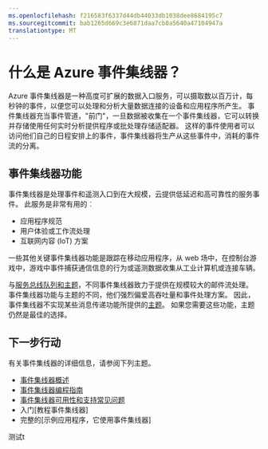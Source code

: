 ```yaml
---
ms.openlocfilehash: f216583f6337d44db44033db1038dee8684195c7
ms.sourcegitcommit: bab1265d669c3e6871daa7cb8a5640a47104947a
translationtype: MT
---
```

<properties
    pageTitle="什么是 Azure 事件集线器？"
    description="Azure 事件集线器的概述。"
    services="event-hubs"
    documentationCenter=".net"
    authors="nberdy"
    manager="timlt"
    editor=""/>

<tags
    ms.service="event-hubs"
    ms.workload="tbd"
    ms.tgt_pltfrm="na"
    ms.devlang="multiple"
    ms.topic="article"
    ms.date="07/15/2015"
    ms.author="sethm"/>

# 什么是 Azure 事件集线器？

Azure 事件集线器是一种高度可扩展的数据入口服务，可以摄取数以百万计，每秒钟的事件，以便您可以处理和分析大量数据连接的设备和应用程序所产生。 事件集线器充当事件管道，"前门"，一旦数据被收集在一个事件集线器，它可以转换并存储使用任何实时分析提供程序或批处理存储适配器。 这样的事件使用者可以访问他们自己的日程安排上的事件，事件集线器将生产从这些事件中，消耗的事件流的分离。

## 事件集线器功能

事件集线器是处理事件和遥测入口到在大规模，云提供低延迟和高可靠性的服务事件。 此服务是非常有用的︰

* 应用程序规范
* 用户体验或工作流处理
* 互联网内容 (IoT) 方案

一些其他关键事件集线器功能是跟踪在移动应用程序，从 web 场中，在控制台游戏中，游戏中事件捕获通信信息的行为或遥测数据收集从工业计算机或连接车辆。

与[服务总线队列和主题](../service-bus/service-bus-messaging-overview.md)，不同事件集线器致力于提供在规模较大的邮件流处理。 事件集线器功能与主题的不同，他们强烈偏爱高吞吐量和事件处理方案。 因此，事件集线器不实现某些消息传递功能所提供的[主题](service-bus/fundamentals-service-bus-hybrid-solutions.md#topics)。 如果您需要这些功能，主题仍然是最佳的选择。

## 下一步行动

有关事件集线器的详细信息，请参阅下列主题。

- [事件集线器概述](event-hubs-overview.md)
- [事件集线器编程指南](event-hubs-programming-guide.md)
- [事件集线器可用性和支持常见问题](event-hubs-availability-and-support-faq.md)
- 入门[教程事件集线器]
- 完整的[示例应用程序，它使用事件集线器]

[事件集线器教程]: service-bus-event-hubs-csharp-ephcs-getstarted.md
[示例应用程序使用事件集线器]: https://code.msdn.microsoft.com/windowsazure/Service-Bus-Event-Hub-286fd097
测试t
